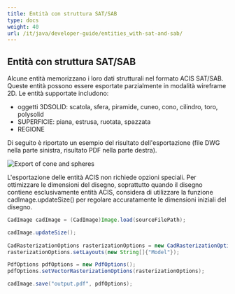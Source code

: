 ```yaml
---
title: Entità con struttura SAT/SAB
type: docs
weight: 40
url: /it/java/developer-guide/entities_with-sat-and-sab/
---
```


## **Entità con struttura SAT/SAB**

Alcune entità memorizzano i loro dati strutturali nel formato ACIS SAT/SAB. Queste entità possono essere esportate parzialmente in modalità wireframe 2D. Le entità supportate includono:

*	oggetti 3DSOLID: scatola, sfera, piramide, cuneo, cono, cilindro, toro, polysolid
*	SUPERFICIE: piana, estrusa, ruotata, spazzata
*	REGIONE

Di seguito è riportato un esempio del risultato dell'esportazione (file DWG nella parte sinistra, risultato PDF nella parte destra).

![Export of cone and spheres](/cad/_assets/guide/coneAndSpheres.png)

L'esportazione delle entità ACIS non richiede opzioni speciali. Per ottimizzare le dimensioni del disegno, soprattutto quando il disegno contiene esclusivamente entità ACIS, considera di utilizzare la funzione cadImage.updateSize() per regolare accuratamente le dimensioni iniziali del disegno.

```java
CadImage cadImage = (CadImage)Image.load(sourceFilePath);

cadImage.updateSize();
	
CadRasterizationOptions rasterizationOptions = new CadRasterizationOptions();
rasterizationOptions.setLayouts(new String[]{"Model"});

PdfOptions pdfOptions = new PdfOptions();
pdfOptions.setVectorRasterizationOptions(rasterizationOptions);

cadImage.save("output.pdf", pdfOptions);
```
